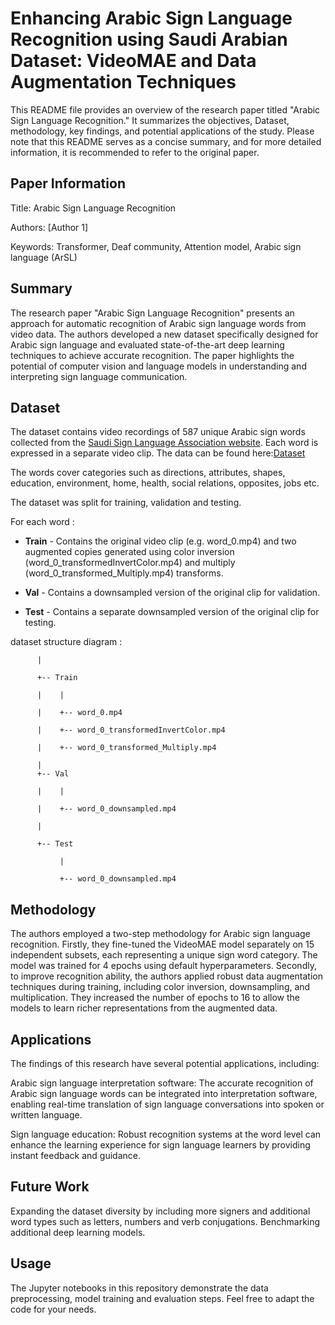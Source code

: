 # Enhancing Arabic Sign Language Recognition using Saudi Arabian Dataset: VideoMAE and Data Augmentation Techniques
This README file provides an overview of the research paper titled "Arabic Sign Language Recognition." It summarizes the objectives, Dataset, methodology, key findings, and potential applications of the study. Please note that this README serves as a concise summary, and for more detailed information, it is recommended to refer to the original paper.

## Paper Information

Title: Arabic Sign Language Recognition

Authors: [Author 1]

Keywords: Transformer, Deaf community, Attention model, Arabic sign language (ArSL) <br>

## Summary
The research paper "Arabic Sign Language Recognition" presents an approach for automatic recognition of Arabic sign language words from video data. The authors developed a new dataset specifically designed for Arabic sign language and evaluated state-of-the-art deep learning techniques to achieve accurate recognition. The paper highlights the potential of computer vision and language models in understanding and interpreting sign language communication.

## Dataset

The dataset contains video recordings of 587 unique Arabic sign words collected from the [Saudi Sign Language Association website](https://sshi.sa/). Each word is expressed in a separate video clip. 
The data can be found here:[Dataset](https://drive.google.com/drive/folders/1QE_SFWeMctKg4va-GOom5fXMNm94lgeX?usp=drive_link)

The words cover categories such as directions, attributes, shapes, education, environment, home, health, social relations, opposites, jobs etc.


The dataset was split  for training, validation and testing.

For each word :

- **Train** - Contains the original video clip (e.g. word_0.mp4) and two augmented copies generated using color inversion (word_0_transformedInvertColor.mp4) and multiply (word_0_transformed_Multiply.mp4) transforms. 

- **Val** - Contains a downsampled version of the original clip for validation.

- **Test** - Contains a separate downsampled version of the original clip for testing.

dataset structure diagram :

          |
          
          +-- Train 
          
          |    |
          
          |    +-- word_0.mp4
          
          |    +-- word_0_transformedInvertColor.mp4 
          
          |    +-- word_0_transformed_Multiply.mp4
          
          |
          +-- Val
          
          |    |
          
          |    +-- word_0_downsampled.mp4
          
          |
          
          +-- Test
          
               |  
               
               +-- word_0_downsampled.mp4

## Methodology
The authors employed a two-step methodology for Arabic sign language recognition. Firstly, they fine-tuned the VideoMAE model separately on 15 independent subsets, each representing a unique sign word category. The model was trained for 4 epochs using default hyperparameters. Secondly, to improve recognition ability, the authors applied robust data augmentation techniques during training, including color inversion, downsampling, and multiplication. They increased the number of epochs to 16 to allow the models to learn richer representations from the augmented data.    

## Applications
The findings of this research have several potential applications, including:

Arabic sign language interpretation software: The accurate recognition of Arabic sign language words can be integrated into interpretation software, enabling real-time translation of sign language conversations into spoken or written language.

Sign language education: Robust recognition systems at the word level can enhance the learning experience for sign language learners by providing instant feedback and guidance.

## Future Work

Expanding the dataset diversity by including more signers and additional word types such as letters, numbers and verb conjugations. Benchmarking additional deep learning models.

## Usage

The Jupyter notebooks in this repository demonstrate the data preprocessing, model training and evaluation steps. Feel free to adapt the code for your needs.





